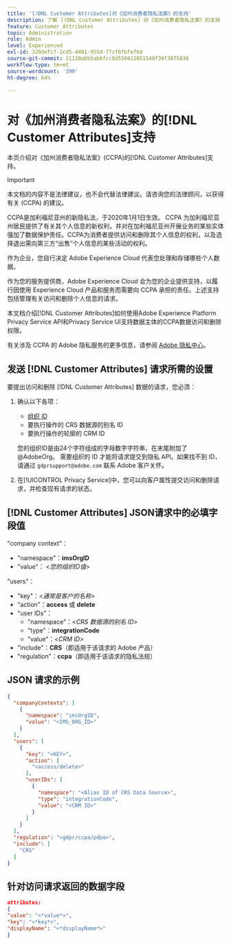 ```yaml
---
title: '[!DNL Customer Attributes]对《加州消费者隐私法案》的支持'
description: 了解 [!DNL Customer Attributes] 对《加州消费者隐私法案》的支持
feature: Customer Attributes
topic: Administration
role: Admin
level: Experienced
exl-id: 320defc7-2cd5-4481-955d-77cf6fbfef6d
source-git-commit: 21120abb5ab0fcc8d556012851548f39f3875038
workflow-type: tm+mt
source-wordcount: '399'
ht-degree: 64%

---
```


# 对《加州消费者隐私法案》的[!DNL Customer Attributes]支持

本页介绍对《加州消费者隐私法案》(CCPA)的[!DNL Customer Attributes]支持。

>[!IMPORTANT]
>
>本文档的内容不是法律建议，也不会代替法律建议。请咨询您的法律顾问，以获得有关 (CCPA) 的建议。

CCPA是加利福尼亚州的新隐私法，于2020年1月1日生效。 CCPA 为加利福尼亚州居民提供了有关其个人信息的新权利，并对在加利福尼亚州开展业务的某些实体强加了数据保护责任。CCPA为消费者提供访问和删除其个人信息的权利，以及选择退出需向第三方“出售”个人信息的某些活动的权利。

作为企业，您自行决定 Adobe Experience Cloud 代表您处理和存储哪些个人数据。

作为您的服务提供商，Adobe Experience Cloud 会为您的企业提供支持，以履行因使用 Experience Cloud 产品和服务而需要向 CCPA 承担的责任。上述支持包括管理有关访问和删除个人信息的请求。

本文档介绍[!DNL Customer Attributes]如何使用Adobe Experience Platform Privacy Service API和Privacy Service UI支持数据主体的CCPA数据访问和删除权限。

有关涉及 CCPA 的 Adobe 隐私服务的更多信息，请参阅 [Adobe 隐私中心](https://www.adobe.com/privacy/ccpa.html)。

## 发送 [!DNL Customer Attributes] 请求所需的设置

要提出访问和删除 [!DNL Customer Attributes] 数据的请求，您必须：

1. 确认以下各项：

   * [组织 ID](../../administration/organizations.md)
   * 要执行操作的 CRS 数据源的别名 ID
   * 要执行操作的轮廓的 CRM ID

   您的组织ID是由24个字符组成的字母数字字符串，在末尾附加了@AdobeOrg。 需要组织的 ID 才能将请求提交到隐私 API。如果找不到 ID，请通过 `gdprsupport@adobe.com` 联系 Adobe 客户关怀。

1. 在[!UICONTROL Privacy Service]中，您可以向客户属性提交访问和删除请求，并检查现有请求的状态。

## [!DNL Customer Attributes] JSON请求中的必填字段值

&quot;company context&quot;：

* &quot;namespace&quot;：**imsOrgID**
* &quot;value&quot;： &lt;*您的组织ID值*>

&quot;users&quot;：

* &quot;key&quot;：&lt;*通常是客户的名称*>
* &quot;action&quot;：**access** 或 **delete**
* &quot;user IDs&quot;：
   * &quot;namespace&quot;：&lt;*CRS 数据源的别名 ID*>
   * &quot;type&quot;：**integrationCode**
   * &quot;value&quot;：&lt;*CRM ID*>
* &quot;include&quot;：**CRS**（即适用于该请求的 Adobe 产品）
* &quot;regulation&quot;：**ccpa**（即适用于该请求的隐私法规）

## JSON 请求的示例

```json
{
  "companyContexts": [
    {
      "namespace": "imsOrgID",
      "value": "<IMS_ORG_ID>"
    }
  ],
  "users": [
    {
      "key": "<KEY>",
      "action": [
        "<access/delete>"
      ],
      "userIDs": [
        {
          "namespace": "<Alias ID of CRS Data Source>",
          "type": "integrationCode",
          "value": "<CRM ID>"
        }
      ]
    }
  ],
  "regulation": "<gdpr/ccpa/pdpa>",
  "include": [
    "CRS"
  ]
}
```

## 针对访问请求返回的数据字段

```json
attributes:
{
"value": "<*value*>",
"key": "<*key*>",
"displayName": "<*displayName*>"
}
```
